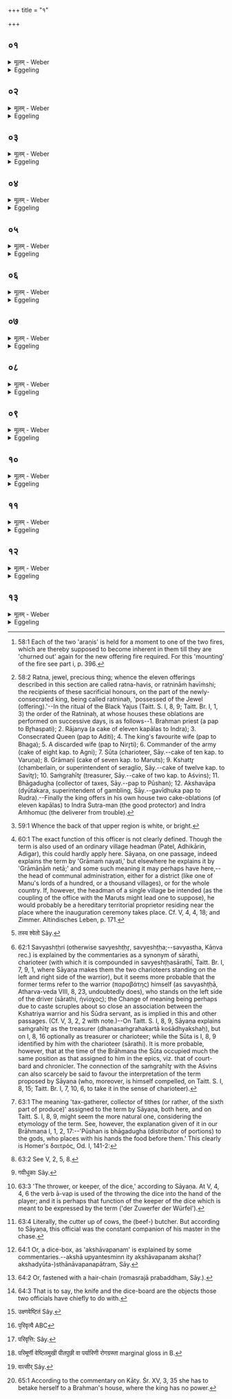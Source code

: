 +++
title = "१"

+++






##  ०१
<details><summary>मूलम् - Weber</summary>

अरण्योरग्नी᳘ समारो᳘ह्य॥  
सेनाॗन्यो गृहा᳘न्परे᳘त्याग्नये᳘ ऽनीकवते ऽष्ठा᳘कपालम् पुरोडा᳘शं नि᳘र्वपत्यग्निर्वै᳘ देव᳘तानाम᳘नीकᳫं से᳘नाया वै᳘ सेनानीर᳘नीकं त᳘स्मादग्नये᳘ ऽनीकवत एतद्वा᳘ अस्यै᳘कं र᳘त्नं य᳘त्सेनानीस्त᳘स्मा एॗवैते᳘न सूय᳘ते तᳫं स्वम᳘नपक्रमिणं कुरुते त᳘स्य हि᳘रण्यं द᳘क्षिणाग्नेयो वा᳘ एष᳘ यज्ञो᳘ भवत्यग्ने रे᳘तो हि᳘रण्यं त᳘स्माद्धिरण्यं द᳘क्षिणा॥
</details>

<details><summary>Eggeling</summary>

1. Having taken up both (the Gārhapatya and Āhavanīya) fires on the two kindling-sticks [^egg_126], he goes to the house of the Commander of the army, and prepares a cake on eight potsherds for Agni Anīkavat; for Agni is the head (anīka) of the gods, and the commander is the head of the army: hence for Agni Anīkavat. And he, the commander, assuredly is one of his (the king's) jewels [^egg_127]: it is for

[^egg_126]: 58:1 Each of the two 'araṇis' is held for a moment to one of the two fires, which are thereby supposed to become inherent in them till they are 'churned out' again for the new offering fire required. For this 'mounting' of the fire see part i, p. 396.

[^egg_127]: 58:2 Ratna, jewel, precious thing; whence the eleven offerings described in this section are called ratna-havis, or ratnināṁ havīṁshi; the recipients of these sacrificial honours, on the part of the newly-consecrated king, being called ratninaḥ, 'possessed of the Jewel (offering).'--In the ritual of the Black Yajus (Taitt. S. I, 8, 9; Taitt. Br. I, 1, 3) the order of the Ratninaḥ, at whose houses these oblations are performed on successive days, is as follows--1. Brahman priest (a pap to Br̥haspati); 2. Rājanya (a cake of eleven kapālas to Indra); 3. Consecrated Queen (pap to  Aditi); 4. The king's favourite wife (pap to Bhaga); 5. A discarded wife (pap to Nirr̥ti); 6. Commander of the army (cake of eight kap. to Agni); 7. Sūta (charioteer, Sāy.--cake of ten kap. to Varuṇa); 8. Grāmaṇī (cake of seven kap. to Maruts); 9. Kshattr̥ (chamberlain, or superintendent of seraglio, Sāy.--cake of twelve kap. to Savitr̥); 10. Saṁgrahītr̥ (treasurer, Sāy.--cake of two kap. to Aśvins); 11. Bhāgadugha (collector of taxes, Sāy.--pap to Pūshan); 12. Akshavāpa (dyūtakara, superintendent of gambling, Sāy.--gavīdhuka pap to Rudra).--Finally the king offers in his own house two cake-oblations (of eleven kapālas) to Indra Sutra-man (the good protector) and Indra Aṁhomuc (the deliverer from trouble).

him that he is thereby consecrated (or quickened), and him he makes his own faithful (follower). The sacrificial fee for this (jewel-offering) consists in gold; for Agni's is that sacrifice, and gold is Agni's seed: therefore the sacrificial fee consists in gold.
</details>


##  ०२
<details><summary>मूलम् - Weber</summary>

अ᳘थ श्वो᳘ भूते᳟॥  
पुरो᳘हितस्य गृहा᳘न्परे᳘त्य बार्हस्पत्यं᳘ चरुं नि᳘र्वपति बृ᳘हस्प᳘तिर्वै᳘ देवा᳘नां पुरो᳘हित एष वा᳘ एत᳘स्य पुरोहितो भवति त᳘स्माद्बार्हस्पत्यो᳘ भवत्येतद्वा᳘ अस्यै᳘कं र᳘त्नं य᳘त्पुरो᳘हितस्त᳘स्मा एॗवैते᳘न सूय᳘ते तᳫं स्वमन᳘पक्रमिणं कुरुते त᳘स्य शितिपृष्ठो गौर्द᳘क्षिणैषा वा᳘ ऊर्ध्वा बृ᳘हस्प᳘तेर्दिक्त᳘देष᳘ उप᳘रिष्टादर्यम्णः प᳘न्थास्त᳘स्माछितिपृष्ठो᳘ बार्हस्प᳘त्यस्य द᳘क्षिणा॥
</details>

<details><summary>Eggeling</summary>

2. And on the following day, he goes to the house of the Purohita (the king's court chaplain), and prepares a pap for Br̥haspati; for Br̥haspati is the Purohita of the gods, and that (court chaplain) is the Purohita ('praepositus') of that (king): hence it is for Br̥haspati. And he, the Purohita, assuredly is one of his (the king's) jewels: it is for him that he is thereby consecrated, and him he makes his own faithful follower. The sacrificial fee for this is a white-backed bullock; for to Br̥haspati belongs that upper region, and there above lies that path of Aryaman (the sun) [^egg_128]: therefore the fee for the Bārhaspatya (oblation) is a white-backed (bullock).

[^egg_128]: 59:1 Whence the back of that upper region is white, or bright.
</details>


##  ०३
<details><summary>मूलम् - Weber</summary>

अ᳘थ श्वो᳘ भूते᳟॥  
सूय᳘मानस्य गृह᳘ ऐन्द्रमे᳘कादशकपालम् पुरोडा᳘शं नि᳘र्वपति क्षत्रं वा इ᳘न्द्रः क्षत्र᳘ᳫं᳘ सूय᳘मानस्त᳘स्मादैन्द्रो᳘ भवति त᳘स्यर्षभो द᳘क्षिणा सॗ ह्यैन्द्रो य᳘दृषभः᳟॥
</details>

<details><summary>Eggeling</summary>

3. And on the following day he prepares a cake on eleven potsherds for Indra at the dwelling of him who is being consecrated (the king); for Indra is the Kshatra (ruling power), and he who is consecrated is

the Kshatra: hence it is for Indra. The sacrificial fee for this is a bull, for the bull is Indra's own (animal).
</details>


##  ०४
<details><summary>मूलम् - Weber</summary>

अ᳘थ श्वो᳘ भूते᳟॥  
म᳘हिष्यै गृहा᳘न्परे᳘त्य आदित्यं᳘ चरुं नि᳘र्वपतीयं वै᳘ पृथिव्य᳘दितिःॗ सेयं᳘ देवा᳘नाम् प᳘त्न्येषा वा᳘ एत᳘स्य प᳘त्नी भवति त᳘स्मादादित्यो᳘ भवत्येतद्वा᳘ अस्यै᳘कं र᳘त्नं यन्म᳘हिषी त᳘स्या एॗवैते᳘न सूय᳘ते ताᳫं स्वाम᳘नपक्रमिणीं कुरुते त᳘स्यै धेनुर्द᳘क्षिणा धेनु᳘रिव वा᳘ इय᳘म् मनुॗष्येभ्यः स᳘र्वान्का᳘मान्दुहे माता᳘ धेनु᳘र्माॗतेव वा᳘ इय᳘म् मनुॗष्यान्बिभर्ति त᳘स्माद्धेनुर्द᳘क्षिणा॥
</details>

<details><summary>Eggeling</summary>

4. And on the following day, he goes to the dwelling of the Queen, and prepares a pap for Aditi; for Aditi is this Earth, and she is the wife of the gods; and that (queen) is the wife of that (king): hence it is for Aditi. And she, the Queen, assuredly is one of his (the king's) jewels: it is for her that he is thereby consecrated, and he makes her his own faithful (wife). The sacrificial fee, on her part, is a milch cow; for this (earth) is, as it were, a milch cow: she yields to men all their desires; and the milch cow is a mother, and this (earth) is, as it were, a mother: she bears (or sustains) men. Hence the fee is a milch cow.
</details>


##  ०५
<details><summary>मूलम् - Weber</summary>

अ᳘थ श्वो᳘ भूते᳟॥  
सूत᳘स्य गृहा᳘न्परे᳘त्य वारुणं᳘ यवम᳘यं चरुं नि᳘र्वपति सवो वै᳘ सूतः᳘ सवो वै᳘ देवा᳘नां व᳘रुणस्त᳘स्माद्वारुणो᳘ भवत्येतद्वा᳘ अस्यैकं᳘ र᳘त्नं य᳘त्सूतस्त᳘स्मा एॗवैते᳘न सूय᳘ते तᳫं स्वम᳘नपक्रमिणं कुरुते तस्या᳘श्वो द᳘क्षिणा स हि᳘ वारुणो यद᳘श्वः॥
</details>

<details><summary>Eggeling</summary>

5. And on the following day, he goes to the house of the Sūta (court-minstrel and chronicler), and prepares a barley pap for Varuṇa; for the Sūta is a spiriter (sava), and Varuṇa is the spiriter of the gods: therefore it is for Varuṇa. And he, the Sūta, assuredly is one of his (the king's) jewels: it is for him that he is thereby consecrated; and him he makes his own faithful (follower). The sacrificial fee for this one is a horse, for the horse is Varuṇa's own.
</details>


##  ०६
<details><summary>मूलम् - Weber</summary>

अ᳘थ श्वो᳘ भूते᳟॥  
ग्रामॗण्यो गृहा᳘न्परे᳘त्य मारुत᳘ᳫं᳘ सप्त᳘कपालम् पुरोडा᳘शं नि᳘र्वपति विशो वै᳘ मरु᳘तो वै᳘श्यो वै᳘ ग्रामणीस्त᳘स्मान्मारुतो᳘ भवत्येतद्वा᳘ अस्यै᳘कं र᳘त्नं य᳘द्ग्रामणीस्त᳘स्मा एॗवैते᳘न सूय᳘ते तᳫं स्वम᳘नपक्रमिणं कुरुते त᳘स्य पृषन्गौर्द᳘क्षिणा भूमा वा᳘ एत᳘द्रूपा᳘णां यत्पृ᳘षतो गोर्वि᳘शो वै᳘ मरु᳘तो भू᳘मो वै विट्त᳘स्मात्पृ᳘षन्गौर्द᳘क्षिणा॥
</details>

<details><summary>Eggeling</summary>

6. And on the following day, he goes to the house of the Headman (Grāmaṇī [^egg_129]), and prepares a cake

[^egg_129]: 60:1 The exact function of this officer is not clearly defined. Though the term is also used of an ordinary village headman (Patel, Adhikārin, Adigar), this could hardly apply here. Sāyaṇa, on one passage, indeed explains the term by 'Grāmaṁ nayati,' but elsewhere he explains it by 'Grāmāṇāṁ netā;' and some such meaning it may perhaps have here,--the head of communal administration, either for a district (like one of Manu's lords of a hundred, or a  thousand villages), or for the whole country. If, however, the headman of a single village be intended (as the coupling of the office with the Maruts might lead one to suppose), he would probably be a hereditary territorial proprietor residing near the place where the inauguration ceremony takes place. Cf. V, 4, 4, 18; and Zimmer. Altindisches Leben, p. 171.

on seven potsherds for the Maruts; for the Maruts are the peasants, and the headman is a peasant: therefore it is for the Maruts. And he, the headman, assuredly is one of his (the king's) jewels: it is for him that he is thereby consecrated, and him he makes his own faithful follower. The sacrificial fee for this (jewel) is a spotted bullock, for in such a spotted bullock there is abundance of colours; and the Maruts are the clans (or peasants), and the clan means abundance; therefore the sacrificial fee is a spotted bullock.
</details>


##  ०७
<details><summary>मूलम् - Weber</summary>

अ᳘थ श्वो᳘ भूते᳟॥  
क्षत्तु᳘र्गृहा᳘न्परे᳘त्य सावित्रं द्वा᳘दशकपालं वाष्टाकपालं वा पुरोडा᳘शं नि᳘र्वपति सविता वै᳘ देवा᳘नाम् प्रसविता᳘ प्रसविता वै᳘ क्षत्ता त᳘स्मात्सावित्रो᳘ भवत्येतद्वा᳘ अस्यै᳘कं र᳘त्नं य᳘त्क्षत्ता त᳘स्मा एॗवैते᳘न सूय᳘ते तᳫं स्वम᳘नपक्रमिणं कुरुते त᳘स्य श्ये᳘तो [^wbr_1] ऽनड्वान्द᳘क्षिणैष वै᳘ सविता य᳘ एष त᳘पत्ये᳘ति वा᳘ एष ए᳘त्यनड्वा᳘न्युक्तस्तद्यछ्ये᳘तो भवति श्ये᳘त इवॗ ह्येष᳘ उद्यंश्चा᳘स्तं च यन्भवति त᳘स्माछ्ये᳘तो ऽनड्वान्द᳘क्षिणा॥  

[^wbr_1]: तस्य श्वेतो Sây.
</details>

<details><summary>Eggeling</summary>

7. And on the following day he goes to the house of the Chamberlain (kshattr̥), and prepares a cake on either twelve, or eight, potsherds for Savitr̥; for Savitr̥ is the impeller (prasavitr̥) of the gods, and the chamberlain is an impeller: hence it is for Savitr̥. And he, the chamberlain, assuredly is one of his (the king's) jewels: it is for him that he thereby is consecrated, and him he makes his own faithful (follower). The sacrificial fee for this (jewel) is a reddish-white draught-bullock; for Savitr̥ is he that burns yonder, and he (the sun) indeed moves along; and the draught-bullock also moves along, when yoked. And as to why it is a reddish-white one;--reddish-white indeed is he (the sun) both in rising and in setting: therefore the sacrificial fee is a reddish-white draught-bullock.
</details>


##  ०८
<details><summary>मूलम् - Weber</summary>

अ᳘थ श्वो᳘ भूते᳟॥  
संग्रहीतु᳘र्गृहा᳘न्परे᳘त्याश्विनं द्वि᳘कपालम् पुरोडा᳘शं नि᳘र्वपति स᳘योनी वा᳘ अश्वि᳘नौ स᳘योनी सव्यष्ठृसारथी᳘ समानᳫं हि र᳘थमधिति᳘ष्ठतस्त᳘स्मादाश्विनो᳘ भवत्येतद्वा᳘ अस्यै᳘कं र᳘त्नं य᳘त्संग्रहीता त᳘स्मा एॗवैते᳘न सूय᳘ते तᳫं स्वम᳘नपक्रमिणं कुरुते त᳘स्य यमौ गा᳘वौ द᳘क्षिणा तौ हि स᳘योनी य᳘द्यमौ य᳘दि यमौ न विन्देद᳘प्यनूचीनगर्भा᳘वेव गा᳘वौ द᳘क्षिणा स्यातां ता᳘ उ ह्य᳘पि समान᳘योनी॥
</details>

<details><summary>Eggeling</summary>

8. And on the following day he goes to the house

of the Charioteer (saṁgrahītr̥), and prepares a cake on two potsherds for the Aśvins; for the two Aśvins are of the same womb; and so are the chariot fighter [^egg_130] and the driver (sārathi) of the same womb (standing-place), since they stand on one and the same chariot: hence it is for the Aśvins. And he, the charioteer, assuredly is one of his (the king's) jewels: it is for him that he is thereby consecrated, and him he makes his own faithful follower. The sacrificial fee for this (jewel) is a pair of twin bullocks, for such twin bullocks are of the same womb. If he cannot obtain twins, two bullocks produced by successive births (of the same cow) may also form the sacrificial fee, for such also are of the same womb.

[^egg_130]: 62:1 Savyashṭḥri (otherwise savyeshṭḥr̥, savyeshṭḥa;--savyastha, Kāṇva rec.) is explained by the commentaries as a synonym of sārathi, charioteer (with which it is compounded in savyeshṭḥasārathī, Taitt. Br. I, 7, 9, 1, where Sāyaṇa makes them the two charioteers standing on the left and right side of the warrior), but it seems more probable that the former terms refer to the warrior (παραβάτης) himself (as savyashṭḥā, Atharva-veda VIII, 8, 23, undoubtedly does), who stands on the left side of the driver (sārathi, ἡνίοχος); the Change of meaning being perhaps due to caste scruples about so close an association between the Kshatriya warrior and his Śūdra servant, as is implied in this and other passages. (Cf. V, 3, 2, 2 with note.)--On Taitt. S. I, 8, 9, Sāyaṇa explains saṁgrahītr̥ as the treasurer (dhanasaṁgrahakartā kośādhyakshaḥ), but on I, 8, 16 optionally as treasurer or charioteer; while the Sūta is I, 8, 9 identified by him with the charioteer (sārathi). It is more probable, however, that at the time of the Brāhmaṇa the Sūta occupied much the same position as that assigned to him in the epics, viz. that of court-bard and chronicler. The connection of the saṁgrahītr̥ with the Aśvins can also scarcely be said to favour the interpretation of the term proposed by Sāyaṇa (who, moreover, is himself compelled, on Taitt. S. I, 8, 15; Taitt. Br. I, 7, 10, 6, to take it in the sense of charioteer).
</details>


##  ०९
<details><summary>मूलम् - Weber</summary>

अ᳘थ श्वो᳘ भूते᳟॥  
भागदुघ᳘स्य गृहा᳘न्परे᳘त्य पौष्णं᳘ चरुं नि᳘र्वपति पूषा वै᳘ देवा᳘नाम् भागदुघ᳘ एष वा᳘ एत᳘स्य भागदुघो᳘ भवति त᳘स्मात्पौष्णो᳘ भवत्येतद्वा᳘ अस्यै᳘कं र᳘त्नं यद्भागदुघस्त᳘स्मा ए᳘वैते᳘न सूय᳘ते तᳫं स्वम᳘नपक्रमिणं कुरुते त᳘स्य श्यामो गौर्द᳘क्षिणा त᳘स्यासा᳘वेव ब᳘न्धुॗर्यो ऽसौ᳘ त्रिषंयुक्ते᳘षु॥
</details>

<details><summary>Eggeling</summary>

9. And on the following day he goes to the house

of the Carver (bhāgadugha [^egg_131]), and prepares a pap for Pūshan, for Pūshan is carver to the gods; and that (officer) is carver to that (king): therefore it is for Pūshan. And he, the carver, assuredly is one of his (the king's) jewels: it is for him that he is thereby consecrated, and him he makes his own faithful follower. The sacrificial fee for this (jewel) is a dark-grey bullock: the significance of such a one being the same as at the Trishaṁyukta [^egg_132].

[^egg_131]: 63:1 The meaning 'tax-gatherer, collector of tithes (or rather, of the sixth part of produce)' assigned to the term by Sāyaṇa, both here, and on Taitt. S. I, 8, 9, might seem the more natural one, considering the etymology of the term. See, however, the explanation given of it in our Brāhmaṇa I, 1, 2, 17:--'Pūshan is bhāgadugha (distributor of portions) to the gods, who places with his hands the food before them.' This clearly is Homer's δαιτρός, Od. I, 141-2:

[^egg_132]: 63:2 See V, 2, 5, 8.
</details>


##  १०
<details><summary>मूलम् - Weber</summary>

अ᳘थ श्वो᳘ भूॗते॥  
अक्षावाप᳘स्य च गृहे᳘भ्यो गोविकर्त᳘स्य च गवे᳘धुकाः [^wbr_2] सम्भृ᳘त्य सूय᳘मानस्य गृहे᳘ रौद्रं᳘ गावेधुकं चरुं नि᳘र्वपति ते वा᳘ एते द्वे᳘ सती र᳘त्ने ए᳘कं करो᳘ति सम्प᳘दः का᳘माय तद्य᳘देते᳘न य᳘जते यां वा᳘ इमा᳘ᳫं᳘ सभा᳘यां घ्न᳘न्ति रुद्रो᳘ हैता᳘मभि᳘मन्यते ऽग्निर्वै᳘ रुॗद्रो ऽधिदे᳘वनं वा᳘ अग्निस्त᳘स्यैते᳘ ऽङ्गारा य᳘दक्षास्त᳘मेॗवैते᳘न प्रीणाति त᳘स्य ह वा᳘ एषा᳘नुमता गृहे᳘षु हन्यते यो᳘ वा राजसू᳘येन य᳘जते यो᳘ वैत᳘देवं वे᳘दैतद्वा᳘ अस्यै᳘कं र᳘त्नं य᳘दक्षावाप᳘श्च गोविकर्त᳘श्च ता᳘भ्यामेॗवैते᳘न सूय᳘ते तौ स्वाव᳘नपक्रमिणौ कुरुते त᳘स्य द्वि᳘रूपो गौर्द᳘क्षिणा शितिबा᳘हुर्वा शितिवा᳘लो वासि᳘र्नखरो᳘ वालदा᳘म्नाक्षाव᳘पनम् प्र᳘बद्धमेत᳘दु हि त᳘योर्भ᳘वति॥  

[^wbr_2]: गवीधुकाः Sây.
</details>

<details><summary>Eggeling</summary>

10. And on the following day, having brought together gavedhukā (seeds) from the houses of the Keeper of the dice (akshāvāpa [^egg_133]) and the Huntsman (govikartana [^egg_134]), he prepares a gavedhukā pap for Rudra at the house of him who is consecrated. These two, while being two jewels (of the king), he makes one for the purpose of completeness. And as to why he performs this offering,--Rudra is hankering after that (cow) which is killed here in this hall;

[^egg_133]: 63:3 'The thrower, or keeper, of the dice,' according to Sāyaṇa. At V, 4, 4, 6 the verb ā-vap is used of the throwing the dice into the hand of the player; and it is perhaps that function of the keeper of the dice which is meant to be expressed by the term ('der Zuwerfer der Würfel').

[^egg_134]: 63:4 Literally, the cutter up of cows, the (beef-) butcher. But according to Sāyaṇa, this official was the constant companion of his master in the chase.

now Rudra is Agni (fire), and the gaming-board being fire, and the dice being its coals, it is him (Rudra) he thereby pleases. And verily whosoever, that knows this thus, performs the Rājasūya, in his house that approved (cow) is killed. And he, the keeper of dice, and the huntsman, are (each of them) assuredly one of his (the king's) jewels: it is for these two that he is thereby consecrated, and these two he makes his own faithful followers. The sacrificial fee for this (jewel) is a bicoloured bullock--either one with white fore-feet, or a white-tailed one,--a claw-shaped knife, and a dice-board [^egg_135] with a horsehair band [^egg_136]; for that is what belongs to those two [^egg_137].

[^egg_135]: 64:1 Or, a dice-box, as 'akshāvapanam' is explained by some commentaries.--akshā upyantesminn ity akshāvapanam aksha(?akshadyūta-)sthānāvapanapātram, Sāy.

[^egg_136]: 64:2 Or, fastened with a hair-chain (romasrajā prabaddham, Sāy.).

[^egg_137]: 64:3 That is to say, the knife and the dice-board are the objects those two officials have chiefly to do with.
</details>


##  ११
<details><summary>मूलम् - Weber</summary>

अ᳘थ श्वो᳘ भूते᳟॥  
पालागल᳘स्य गृहा᳘न्परे᳘त्य चतुर्गृहीतमा᳘ज्यं गृहीत्वा᳘ध्वन आ᳘ज्यं जुहोति जुषाणो ऽध्वा᳘ज्यस्य वेतु स्वाहे᳘ति प्रहे᳘यो वै᳘ पालागलो᳘ ऽध्वानं वै प्र᳘हित एति त᳘स्माद᳘ध्वन आ᳘ज्यं जुहोत्येतद्वा᳘ अस्यै᳘कं र᳘त्नं य᳘त्पालागलस्त᳘स्मा एॗवैते᳘न सूय᳘ते तᳫं स्वम᳘नपक्रमिणं कुरुते त᳘स्य द᳘क्षिणा प्यु᳘क्ष्णवेष्टितं [^wbr_3] ध᳘नुश्चर्मम᳘या वा᳘णवन्तो लो᳘हित उष्णी᳘ष एत᳘दु हि त᳘स्य भ᳘वति॥  

[^wbr_3]: उक्ष्णवेष्टितं Sây.
</details>

<details><summary>Eggeling</summary>

11. And on the following day he goes to the house of the Courier, and having taken ghee in four ladlings, he offers the ghee to the way, with, 'May the way graciously accept of the ghee, hail!' For the courier is to be dispatched, and when dispatched goes on his way: therefore he offers the ghee to the way. And he, the courier, assuredly is one of his (the king's) jewels: it is for him that he is thereby consecrated, and him he makes his own faithful follower. The sacrificial fee for this (jewel) consists in a skin-covered bow, leathern quivers, and a red turban, for that is what belongs to him.
</details>


##  १२
<details><summary>मूलम् - Weber</summary>

ता᳘नि वा᳘ एता᳘नि॥  
ए᳘कादश र᳘त्नानि स᳘म्पादयत्ये᳘कादशाक्षरा वै᳘ त्रिष्टु᳘ब्वीर्यं᳘ त्रिष्टु᳘ब्वीर्य᳘मेवैतद्र᳘त्नान्यभिस᳘म्पादयति तद्य᳘द्रत्नि᳘नाᳫं हवि᳘र्भिर्य᳘जत एते᳘षां वै रा᳘जा भवति ते᳘भ्य एॗवैते᳘न सूय᳘ते तान्त्स्वान᳘नपक्रमिणः कुरुते॥
</details>

<details><summary>Eggeling</summary>

12. These are the eleven jewels (ratna) he completes; for of eleven syllables consists the Trishṭubh, and the Trishṭubh is vigour: it is for the sake

of vigour that he completes the (eleven) jewels. Then as to why he performs the oblations of the Ratnins: it is their king he becomes; it is for them that he thereby is consecrated, and it is them he makes his own faithful followers.
</details>


##  १३
<details><summary>मूलम् - Weber</summary>

अ᳘थ श्वो᳘ भूते᳟॥  
प᳘रिवृत्यै [^wbr_4] गृहा᳘न्परे᳘त्य नैरृतं᳘ चरुं नि᳘र्वपति या वा᳘ अपु᳘त्रा प᳘त्नी सा प᳘रिवृत्ती [^wbr_5] स᳘ कृष्णा᳘नां व्रीहीणां᳘ नखै᳘र्निर्भि᳘द्य तण्डुला᳘न्नैरृतं᳘ चरुं᳘ श्रपयति स जुहोत्येष᳘ ते निरृते भागस्तं᳘ जुषस्व स्वाहेति या वा᳘ अपु᳘त्रा प᳘त्नी सा नि᳘रृतिगृहीता तद्य᳘देॗवास्य अ᳘त्र नैरृतं᳘ रूपं त᳘देॗवैत᳘छमयति त᳘थो हैनᳫं सूय᳘मानं नि᳘रृतिर्न᳘ गृह्णाति त᳘स्य द᳘क्षिणा कृष्णा गौः᳘ परिमूर्णी᳘ [^wbr_6] पर्यारि᳘णी सा ह्य᳘पि नि᳘रृतिगृहीता ता᳘माह मा᳘ मेॗ ऽद्येशा᳘यां वात्सीदि᳘ति [^wbr_7] त᳘त्पाप्मा᳘नमपा᳘दत्ते॥  

[^wbr_4]: प᳘रिवृत्यै ABC 
[^wbr_5]: परिवृत्ति: Sây. 
[^wbr_6]: परिमूर्णी वेष्टितमुखी पीतपुछी वा पर्यारिणी रोगग्रस्ता marginal gloss in B. 
[^wbr_7]: वात्सीर् Sây.
</details>
<details><summary>Eggeling</summary>

13. And on the following day he goes to the house of a discarded (wife), and prepares a pap for Nirr̥ti;--a discarded wife is one who has no son. He cooks the pap for Nirr̥ti of black rice, after splitting the grains with his nails. He offers it with (Vāj. S. IX, 3), 'This, O Nirr̥ti, is thy share: accept it graciously, hail!' For a wife that is without a son, is possessed with Nirr̥ti (destruction, calamity); and whatever of Nirr̥ti's nature there is in her, that he thereby propitiates, and thus Nirr̥ti does not take possession of him while he is consecrated. The fee for this (oblation) consists of a black, decrepit, diseased cow; for such a one also is possessed with Nirr̥ti. He says to her (the wife), 'Let her not dwell this day in my dominion [^egg_138]! thus he removes evil from himself.

[^egg_138]: 65:1 According to the commentary on Kāty. Śr. XV, 3, 35 she has to betake herself to a Brahman's house, where the king has no power.
</details>

